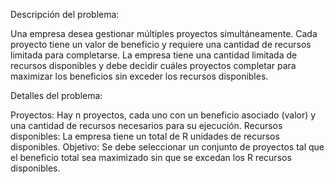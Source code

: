 Descripción del problema:

Una empresa desea gestionar múltiples proyectos simultáneamente. Cada proyecto tiene un valor de beneficio y requiere una cantidad de recursos limitada para completarse. La empresa tiene una cantidad limitada de recursos disponibles y debe decidir cuáles proyectos completar para maximizar los beneficios sin exceder los recursos disponibles.

Detalles del problema:

Proyectos: Hay n proyectos, cada uno con un beneficio asociado (valor) y una cantidad de recursos necesarios para su ejecución.
Recursos disponibles: La empresa tiene un total de R unidades de recursos disponibles.
Objetivo: Se debe seleccionar un conjunto de proyectos tal que el beneficio total sea maximizado sin que se excedan los R recursos disponibles.
